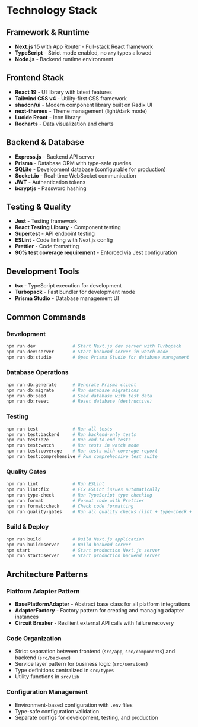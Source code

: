# Technology Stack

## Framework & Runtime
- **Next.js 15** with App Router - Full-stack React framework
- **TypeScript** - Strict mode enabled, no `any` types allowed
- **Node.js** - Backend runtime environment

## Frontend Stack
- **React 19** - UI library with latest features
- **Tailwind CSS v4** - Utility-first CSS framework
- **shadcn/ui** - Modern component library built on Radix UI
- **next-themes** - Theme management (light/dark mode)
- **Lucide React** - Icon library
- **Recharts** - Data visualization and charts

## Backend & Database
- **Express.js** - Backend API server
- **Prisma** - Database ORM with type-safe queries
- **SQLite** - Development database (configurable for production)
- **Socket.io** - Real-time WebSocket communication
- **JWT** - Authentication tokens
- **bcryptjs** - Password hashing

## Testing & Quality
- **Jest** - Testing framework
- **React Testing Library** - Component testing
- **Supertest** - API endpoint testing
- **ESLint** - Code linting with Next.js config
- **Prettier** - Code formatting
- **90% test coverage requirement** - Enforced via Jest configuration

## Development Tools
- **tsx** - TypeScript execution for development
- **Turbopack** - Fast bundler for development mode
- **Prisma Studio** - Database management UI

## Common Commands

### Development
```bash
npm run dev              # Start Next.js dev server with Turbopack
npm run dev:server       # Start backend server in watch mode
npm run db:studio        # Open Prisma Studio for database management
```

### Database Operations
```bash
npm run db:generate      # Generate Prisma client
npm run db:migrate       # Run database migrations
npm run db:seed          # Seed database with test data
npm run db:reset         # Reset database (destructive)
```

### Testing
```bash
npm run test             # Run all tests
npm run test:backend     # Run backend-only tests
npm run test:e2e         # Run end-to-end tests
npm run test:watch       # Run tests in watch mode
npm run test:coverage    # Run tests with coverage report
npm run test:comprehensive # Run comprehensive test suite
```

### Quality Gates
```bash
npm run lint             # Run ESLint
npm run lint:fix         # Fix ESLint issues automatically
npm run type-check       # Run TypeScript type checking
npm run format           # Format code with Prettier
npm run format:check     # Check code formatting
npm run quality-gates    # Run all quality checks (lint + type-check + test + build)
```

### Build & Deploy
```bash
npm run build            # Build Next.js application
npm run build:server     # Build backend server
npm start                # Start production Next.js server
npm run start:server     # Start production backend server
```

## Architecture Patterns

### Platform Adapter Pattern
- **BasePlatformAdapter** - Abstract base class for all platform integrations
- **AdapterFactory** - Factory pattern for creating and managing adapter instances
- **Circuit Breaker** - Resilient external API calls with failure recovery

### Code Organization
- Strict separation between frontend (`src/app`, `src/components`) and backend (`src/backend`)
- Service layer pattern for business logic (`src/services`)
- Type definitions centralized in `src/types`
- Utility functions in `src/lib`

### Configuration Management
- Environment-based configuration with `.env` files
- Type-safe configuration validation
- Separate configs for development, testing, and production